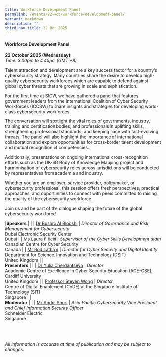 ```yaml
---
title: Workforce Development Panel
permalink: /events/22-oct/workforce-development-panel/
variant: markdown
description: ""
third_nav_title: 22 Oct 2025
---
```

#### **Workforce Development Panel**

**22 October 2025 (Wednesday)**  
*Time: 3.00pm to 4.45pm (GMT +8)*

Talent attraction and development are a key success factor for a country’s cybersecurity strategy. Many countries share the desire to develop high-quality cybersecurity workforces which are capable to defend against global cyber threats that are growing in scale and sophistication. 

For the first time at SICW, we have gathered a panel that features government leaders from the International Coalition of Cyber Security Workforces (ICCSW) to share insights and strategies for developing world-class cybersecurity workforces.

The conversation will spotlight the vital roles of governments, industry, training and certification bodies, and professionals in uplifting skills, strengthening professional standards, and keeping pace with fast-evolving threats. The panel will also highlight the importance of international collaboration and explore opportunities for cross-border talent development and mutual recognition of competencies.

Additionally, presentations on ongoing international cross-recognition efforts such as the UK-SG Body of Knowledge Mapping project and harmonisation of cybersecurity roles across jurisdictions will be conducted by representatives from academia and industry.

Whether you are an employer, service provider, policymaker, or cybersecurity professional, this session offers fresh perspectives, practical approaches, and opportunities to connect with peers committed to raising the quality of the cybersecurity workforce.

Join us and be part of the dialogue shaping the future of the global cybersecurity workforce!

|**Speakers**          |                                                              |
| [Dr Bushra Al Blooshi](/speakers/dr-bushra-al-blooshi/)  | *Director of Governance and Risk Management for Cybersecurity* <br>Dubai Electronic Security Center<br>Dubai      |
| [Ms Laura Fifield](/speakers/ms-laura-fifield/)  | *Supervisor of the Cyber Skills Development team*<br>Canadian Centre for Cyber Security<br>Canada      |
| [Mr Rod Latham](/speakers/mr-rod-latham/)  | *Director for Cyber Security and Digital Identity* <br>Department for Science, Innovation and Technology (DSIT)<br>United Kingdom      |
|<br>**Presenters**          |                                                              |
| [Dr Yulia Cherdantseva](/speakers/dr-yulia-cherdantseva/)  | *Director* <br>Academic Centre of Excellence in Cyber Security Education (ACE-CSE), Cardiff University<br>United Kingdom      |
| [Professor Steven Wong](/speakers/professor-steven-wong/)  | *Director* <br>Centre of Digital Enablement (CoDE) at the Singapore Institute of Technology (SIT)<br>Singapore      |
|<br>**Moderator**          |                                                              |
| [Mr Andre Shori](/speakers/mr-andre-shori/)  | *Asia Pacific Cybersecurity Vice President and Chief Information Security Officer* <br>Schneider Electric<br>Singapore      |

<br><br><br>
*All information is accurate at time of publication and may be subject to changes.*